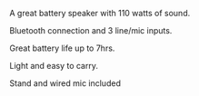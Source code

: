 A great battery speaker with 110 watts of sound.

Bluetooth connection and 3 line/mic inputs.

Great battery life up to 7hrs.

Light and easy to carry.

Stand and wired mic included 
